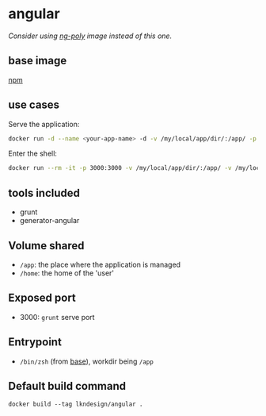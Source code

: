 angular
=======

*Consider using [ng-poly](../docker-ng-poly) image instead of this one.*

base image
----------

[npm](../docker-npm/)


use cases
---------

Serve the application:
```sh
docker run -d --name <your-app-name> -d -v /my/local/app/dir/:/app/ -p 3000:3000 lkndesign/angular -c grunt serve
```

Enter the shell:
```sh
docker run --rm -it -p 3000:3000 -v /my/local/app/dir/:/app/ -v /my/local/home/:/home/ lkndesign/angular
```


tools included
--------------

  - grunt
  - generator-angular

Volume shared
-------------
  - `/app`: the place where the application is managed
  - `/home`: the home of the 'user'

Exposed port
------------
  - 3000: `grunt` serve port


Entrypoint
----------
  - `/bin/zsh` (from [base](../docker-base)), workdir being `/app`

Default build command
---------------------

```
docker build --tag lkndesign/angular .
```

